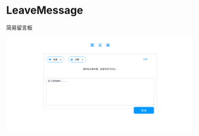 # LeaveMessage
简易留言板

![image](https://github.com/AlinaGao/LeaveMessage/blob/master/leave%20a%20message.png)
